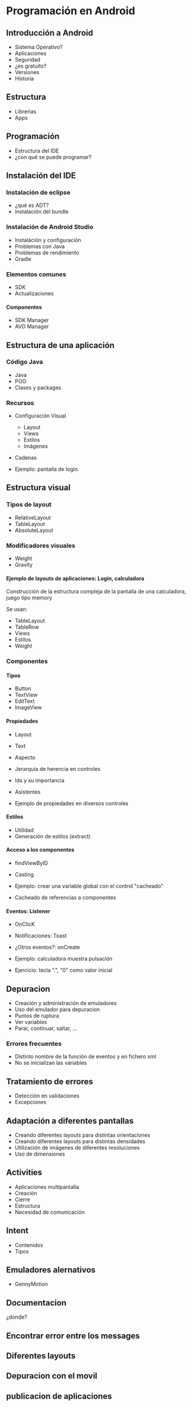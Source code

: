# Programación en Android

## Introducción a Android

* Sistema Operativo?
* Aplicaciones
* Seguridad
* ¿es gratuito?
* Versiones
* Historia

## Estructura

* Librerias
* Apps

## Programación

* Estructura del IDE
* ¿con qué se puede programar?

## Instalación del IDE

### Instalación de eclipse

* ¿qué es ADT?
* Instalación del bundle

### Instalación de Android Studio

* Instaláción y configuración
* Problemas con Java
* Problemas de rendimiento
* Gradle

### Elementos comunes

* SDK
* Actualizaciones

#### Componentes

* SDK Manager
* AVD Manager

## Estructura de una aplicación

### Código Java

* Java
* POO
* Clases y packages

### Recursos

* Configuración Visual
	
	* Layout
	* Views
	* Estilos
	* Imágenes

* Cadenas

* Ejemplo: pantalla de login. 

## Estructura visual

### Tipos de layout

* RelativeLayout
* TableLayout
* AbsoluteLayout

### Modificadores visuales

* Weight
* Gravity

#### Ejemplo de layouts de aplicaciones: Login, calculadora

Construcción de la estructura compleja de la pantalla de una calculadora, juego tipo memory

Se usan:

* TableLayout
* TableRow
* Views
* Estilos
* Weight

### Componentes

#### Tipos

* Button
* TextView
* EditText
* ImageView

#### Propiedades

* Layout
* Text
* Aspecto
* Jerarquia de herencia en controles
* Ids y su importancia
* Asistentes

* Ejemplo de propiedades en diversos controles

#### Estilos

* Utilidad
* Generación de estilos (extract)

#### Acceso a los componentes

* findViewByID
* Casting

* Ejemplo: crear una variable global con el control "cacheado"

* Cacheado de referencias a componentes

#### Eventos: Listener

* OnClicK
* Notificaciones: Toast
* ¿Otros eventos?: onCreate

* Ejemplo: calculadora muestra pulsación
* Ejercicio: tecla ".", "0" como valor inicial

## Depuracion

* Creación y administración de emuladores
* Uso del emulador para depuracion
* Puntos de ruptura
* Ver variables
* Parar, continuar, saltar, ...

### Errores frecuentes

* Distinto nombre de la función de eventos y en fichero xml
* No se inicializan las variables

## Tratamiento de errores

* Detección en validaciones
* Excepciones

## Adaptación a diferentes pantallas

* Creando diferentes layouts para distintas orientaciones
* Creando diferentes layouts para distintas densidades
* Utilización de imágenes de diferentes resoluciones
* Uso de dimensiones

## Activities

* Aplicaciones multipantalla
* Creación
* Cierre
* Estructura
* Necesidad de comunicación

## Intent

* Contenidos
* Tipos

## Emuladores alernativos

* GennyMotion

## Documentacion
¿donde?

## Encontrar error entre los messages

## Diferentes layouts

## Depuracion con el movil

## publicacion de aplicaciones
